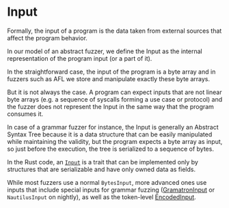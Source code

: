 # Input

Formally, the input of a program is the data taken from external sources that affect the program behavior.

In our model of an abstract fuzzer, we define the Input as the internal representation of the program input (or a part of it).

In the straightforward case, the input of the program is a byte array and in fuzzers such as AFL we store and manipulate exactly these byte arrays.

But it is not always the case. A program can expect inputs that are not linear byte arrays (e.g. a sequence of syscalls forming a use case or protocol) and the fuzzer does not represent the Input in the same way that the program consumes it.

In case of a grammar fuzzer for instance, the Input is generally an Abstract Syntax Tree because it is a data structure that can be easily manipulated while maintaining the validity, but the program expects a byte array as input, so just before the execution, the tree is serialized to a sequence of bytes.

In the Rust code, an [`Input`](https://docs.rs/libafl/*/libafl/inputs/trait.Input.html) is a trait that can be implemented only by structures that are serializable and have only owned data as fields.

While most fuzzers use a normal `BytesInput`, more advanced ones use inputs that include special inputs for grammar fuzzing ([GramatronInput](https://docs.rs/libafl/*/libafl/inputs/gramatron/struct.GramatronInput.html) or `NautilusInput` on nightly), as well as the token-level [EncodedInput](https://docs.rs/libafl/*/libafl/inputs/encoded/struct.EncodedInput.html).
